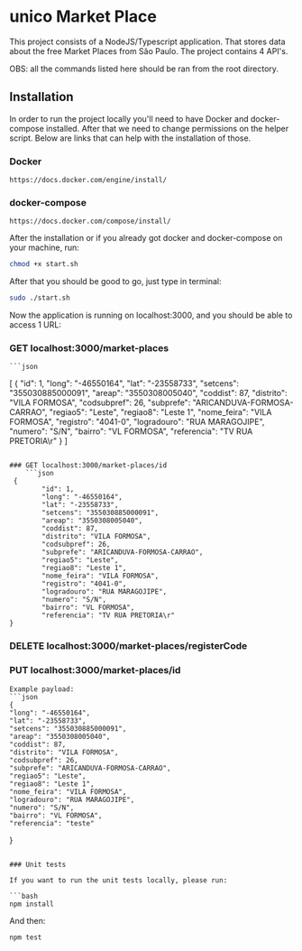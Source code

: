 # unico Market Place

This project consists of a NodeJS/Typescript application. That stores data about the free Market Places from São Paulo. The project contains 4 API's.

OBS: all the commands listed here should be ran from the root directory.

## Installation

In order to run the project locally you'll need to have Docker and docker-compose installed. After that we need to change permissions on the helper script. Below are links that can help with the installation of those. 

### Docker 
	https://docs.docker.com/engine/install/

### docker-compose
	https://docs.docker.com/compose/install/

After the installation or if you already got docker and docker-compose on your machine, run:
```bash
chmod +x start.sh

```
After that you should be good to go, just type in terminal:

```bash
sudo ./start.sh

```

Now the application is running on localhost:3000, and you should be able to access 1 URL:

### GET localhost:3000/market-places
	```json
[
    {
        "id": 1,
        "long": "-46550164",
        "lat": "-23558733",
        "setcens": "355030885000091",
        "areap": "3550308005040",
        "coddist": 87,
        "distrito": "VILA FORMOSA",
        "codsubpref": 26,
        "subprefe": "ARICANDUVA-FORMOSA-CARRAO",
        "regiao5": "Leste",
        "regiao8": "Leste 1",
        "nome_feira": "VILA FORMOSA",
        "registro": "4041-0",
        "logradouro": "RUA MARAGOJIPE",
        "numero": "S/N",
        "bairro": "VL FORMOSA",
        "referencia": "TV RUA PRETORIA\r"
    }
]
```

### GET localhost:3000/market-places/id
	```json
 {
        "id": 1,
        "long": "-46550164",
        "lat": "-23558733",
        "setcens": "355030885000091",
        "areap": "3550308005040",
        "coddist": 87,
        "distrito": "VILA FORMOSA",
        "codsubpref": 26,
        "subprefe": "ARICANDUVA-FORMOSA-CARRAO",
        "regiao5": "Leste",
        "regiao8": "Leste 1",
        "nome_feira": "VILA FORMOSA",
        "registro": "4041-0",
        "logradouro": "RUA MARAGOJIPE",
        "numero": "S/N",
        "bairro": "VL FORMOSA",
        "referencia": "TV RUA PRETORIA\r"
}
```
### DELETE localhost:3000/market-places/registerCode

### PUT localhost:3000/market-places/id
	Example payload:
	```json
	{
    "long": "-46550164",
    "lat": "-23558733",
    "setcens": "355030885000091",
    "areap": "3550308005040",
    "coddist": 87,
    "distrito": "VILA FORMOSA",
    "codsubpref": 26,
    "subprefe": "ARICANDUVA-FORMOSA-CARRAO",
    "regiao5": "Leste",
    "regiao8": "Leste 1",
    "nome_feira": "VILA FORMOSA",
    "logradouro": "RUA MARAGOJIPE",
    "numero": "S/N",
    "bairro": "VL FORMOSA",
    "referencia": "teste"
}
```

### Unit tests

If you want to run the unit tests locally, please run:

```bash
npm install

```

And then:

```bash
npm test

```
